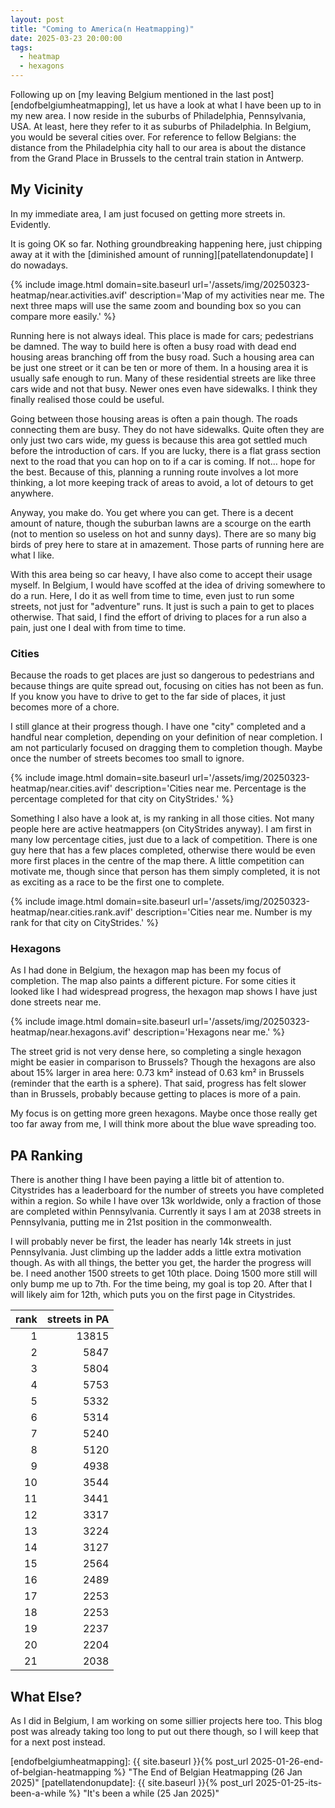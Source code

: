 ```yaml
---
layout: post
title: "Coming to America(n Heatmapping)"
date: 2025-03-23 20:00:00
tags:
  - heatmap
  - hexagons
---
```


Following up on [my leaving Belgium mentioned in the last
post][endofbelgiumheatmapping], let us have a look at what I have been up to in
my new area. I now reside in the suburbs of Philadelphia, Pennsylvania, USA. At
least, here they refer to it as suburbs of Philadelphia. In Belgium, you would
be several cities over. For reference to fellow Belgians: the distance from the
Philadelphia city hall to our area is about the distance from the Grand Place
in Brussels to the central train station in Antwerp.

## My Vicinity

In my immediate area, I am just focused on getting more streets in. Evidently.

It is going OK so far. Nothing groundbreaking happening here, just chipping
away at it with the [diminished amount of running][patellatendonupdate] I do
nowadays.

{% include image.html domain=site.baseurl url='/assets/img/20250323-heatmap/near.activities.avif' description='Map of my activities near me. The next three maps will use the same zoom and bounding box so you can compare more easily.' %}

Running here is not always ideal. This place is made for cars; pedestrians be
damned. The way to build here is often a busy road with dead end housing areas
branching off from the busy road. Such a housing area can be just one street or
it can be ten or more of them. In a housing area it is usually safe enough to
run. Many of these residential streets are like three cars wide and not that
busy. Newer ones even have sidewalks. I think they finally realised those could
be useful.

Going between those housing areas is often a pain though. The roads connecting
them are busy. They do not have sidewalks. Quite often they are only just two
cars wide, my guess is because this area got settled much before the
introduction of cars. If you are lucky, there is a flat grass section next to
the road that you can hop on to if a car is coming. If not… hope for the best.
Because of this, planning a running route involves a lot more thinking, a lot
more keeping track of areas to avoid, a lot of detours to get anywhere.

Anyway, you make do. You get where you can get. There is a decent amount of
nature, though the suburban lawns are a scourge on the earth (not to mention so
useless on hot and sunny days). There are so many big birds of prey here to
stare at in amazement. Those parts of running here are what I like.

With this area being so car heavy, I have also come to accept their usage
myself. In Belgium, I would have scoffed at the idea of driving somewhere to do
a run. Here, I do it as well from time to time, even just to run some streets,
not just for "adventure" runs. It just is such a pain to get to places
otherwise. That said, I find the effort of driving to places for a run also a
pain, just one I deal with from time to time.

### Cities

Because the roads to get places are just so dangerous to pedestrians and
because things are quite spread out, focusing on cities has not been as fun. If
you know you have to drive to get to the far side of places, it just becomes
more of a chore.

I still glance at their progress though. I have one "city" completed and a
handful near completion, depending on your definition of near completion. I am
not particularly focused on dragging them to completion though. Maybe once the
number of streets becomes too small to ignore.

{% include image.html domain=site.baseurl url='/assets/img/20250323-heatmap/near.cities.avif' description='Cities near me. Percentage is the percentage completed for that city on CityStrides.' %}

Something I also have a look at, is my ranking in all those cities. Not many
people here are active heatmappers (on CityStrides anyway). I am first in many
low percentage cities, just due to a lack of competition. There is one guy here
that has a few places completed, otherwise there would be even more first
places in the centre of the map there. A little competition can motivate me,
though since that person has them simply completed, it is not as exciting as a
race to be the first one to complete.

{% include image.html domain=site.baseurl url='/assets/img/20250323-heatmap/near.cities.rank.avif' description='Cities near me. Number is my rank for that city on CityStrides.' %}

### Hexagons

As I had done in Belgium, the hexagon map has been my focus of completion. The
map also paints a different picture. For some cities it looked like I had
widespread progress, the hexagon map shows I have just done streets near me.

{% include image.html domain=site.baseurl url='/assets/img/20250323-heatmap/near.hexagons.avif' description='Hexagons near me.' %}

The street grid is not very dense here, so completing a single hexagon might be
easier in comparison to Brussels? Though the hexagons are also about 15% larger
in area here: 0.73 km² instead of 0.63 km² in Brussels (reminder that the earth
is a sphere). That said, progress has felt slower than in Brussels, probably
because getting to places is more of a pain.

My focus is on getting more green hexagons. Maybe once those really get too far
away from me, I will think more about the blue wave spreading too.

## PA Ranking

There is another thing I have been paying a little bit of attention to.
Citystrides has a leaderboard for the number of streets you have completed
within a region. So while I have over 13k worldwide, only a fraction of those
are completed within Pennsylvania. Currently it says I am at 2038 streets in
Pennsylvania, putting me in 21st position in the commonwealth.

I will probably never be first, the leader has nearly 14k streets in just
Pennsylvania. Just climbing up the ladder adds a little extra motivation
though. As with all things, the better you get, the harder the progress will
be. I need another 1500 streets to get 10th place. Doing 1500 more still will
only bump me up to 7th. For the time being, my goal is top 20. After that I
will likely aim for 12th, which puts you on the first page in Citystrides.

| rank | streets in PA |
| ---: | ------------: |
|    1 |         13815 |
|    2 |          5847 |
|    3 |          5804 |
|    4 |          5753 |
|    5 |          5332 |
|    6 |          5314 |
|    7 |          5240 |
|    8 |          5120 |
|    9 |          4938 |
|   10 |          3544 |
|   11 |          3441 |
|   12 |          3317 |
|   13 |          3224 |
|   14 |          3127 |
|   15 |          2564 |
|   16 |          2489 |
|   17 |          2253 |
|   18 |          2253 |
|   19 |          2237 |
|   20 |          2204 |
|   21 |          2038 |


## What Else?

As I did in Belgium, I am working on some sillier projects here too. This blog
post was already taking too long to put out there though, so I will keep that
for a next post instead.

<!--
## Fantasiekes

### HST

### DC/NYC

### Enola(?) low grade trail

### SRT?
-->

[endofbelgiumheatmapping]: {{ site.baseurl }}{% post_url 2025-01-26-end-of-belgian-heatmapping %} "The End of Belgian Heatmapping (26 Jan 2025)"
[patellatendonupdate]: {{ site.baseurl }}{% post_url 2025-01-25-its-been-a-while %} "It's been a while (25 Jan 2025)"
